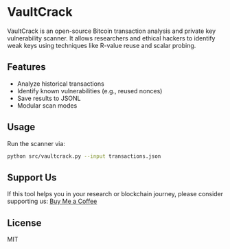 # VaultCrack

VaultCrack is an open-source Bitcoin transaction analysis and private key vulnerability scanner. 
It allows researchers and ethical hackers to identify weak keys using techniques like R-value reuse and scalar probing.

## Features
- Analyze historical transactions
- Identify known vulnerabilities (e.g., reused nonces)
- Save results to JSONL
- Modular scan modes

## Usage
Run the scanner via:
```bash
python src/vaultcrack.py --input transactions.json
```

## Support Us
If this tool helps you in your research or blockchain journey, please consider supporting us:
[Buy Me a Coffee](https://www.buymeacoffee.com/yourusername)

## License
MIT

